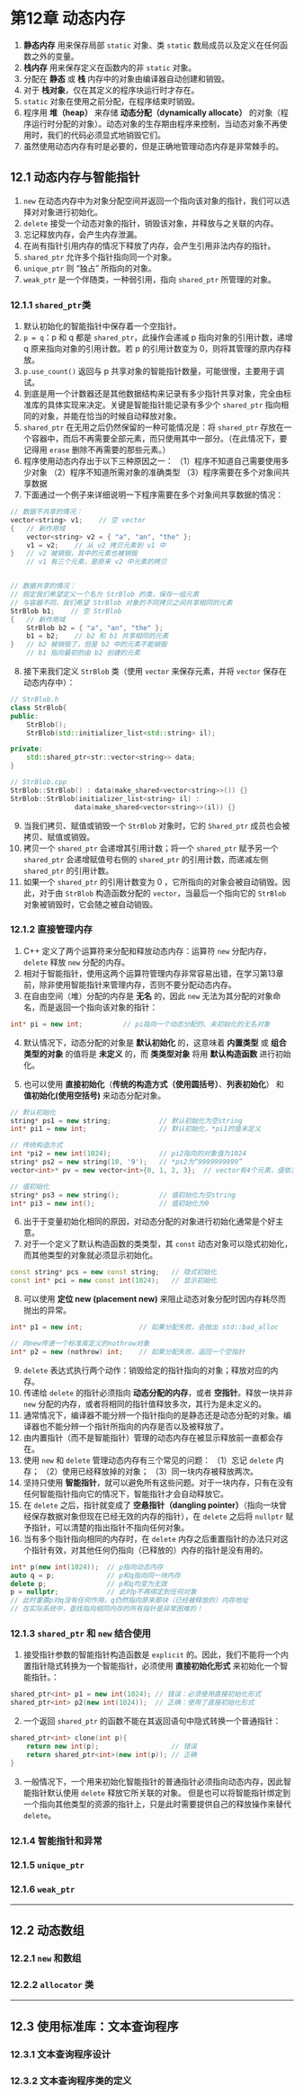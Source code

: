 # 第12章 动态内存

1. **静态内存** 用来保存局部 `static` 对象、类 `static` 数局成员以及定义在任何函数之外的变量。
2. **栈内存** 用来保存定义在函数内的非 `static` 对象。
3. 分配在 **静态** 或 **栈** 内存中的对象由编译器自动创建和销毁。
4. 对于 **栈对象**，仅在其定义的程序块运行时才存在。
5. `static` 对象在使用之前分配，在程序结束时销毁。
6. 程序用 **堆（heap）** 来存储 **动态分配（dynamically allocate）** 的对象（程序运行时分配的对象）。动态对象的生存期由程序来控制，当动态对象不再使用时，我们的代码必须显式地销毁它们。
7. 虽然使用动态内存有时是必要的，但是正确地管理动态内存是非常棘手的。

## 12.1 动态内存与智能指针

1. `new` 在动态内存中为对象分配空间并返回一个指向该对象的指针，我们可以选择对对象进行初始化。
2. `delete` 接受一个动态对象的指针，销毁该对象，并释放与之关联的内存。
3. 忘记释放内存，会产生内存泄漏。
4. 在尚有指针引用内存的情况下释放了内存，会产生引用非法内存的指针。
5. `shared_ptr` 允许多个指针指向同一个对象。
6. `unique_ptr` 则 “独占” 所指向的对象。
7. `weak_ptr` 是一个伴随类，一种弱引用，指向 `shared_ptr` 所管理的对象。

### 12.1.1 `shared_ptr`类

1. 默认初始化的智能指针中保存着一个空指针。
2. `p = q`：p 和 q 都是 `shared_ptr`，此操作会递减 p 指向对象的引用计数，递增 q 原来指向对象的引用计数。若 p 的引用计数变为 0，则将其管理的原内存释放。
3. `p.use_count()` 返回与 p 共享对象的智能指针数量，可能很慢，主要用于调试。
4. 到底是用一个计数器还是其他数据结构来记录有多少指针共享对象，完全由标准库的具体实现来决定。关键是智能指针能记录有多少个 `shared_ptr` 指向相同的对象，并能在恰当的时候自动释放对象。
5. `shared_ptr` 在无用之后仍然保留的一种可能情况是：将 `shared_ptr` 存放在一个容器中，而后不再需要全部元素，而只使用其中一部分。（在此情况下，要记得用 `erase` 删除不再需要的那些元素。）
6. 程序使用动态内存出于以下三种原因之一：
（1）程序不知道自己需要使用多少对象
（2）程序不知道所需对象的准确类型
（3）程序需要在多个对象间共享数据
7. 下面通过一个例子来详细说明一下程序需要在多个对象间共享数据的情况：

```c++
// 数据不共享的情况：
vector<string> v1;    // 空 vector
{   // 新作用域
    vector<string> v2 = { "a", "an", "the" };
    v1 = v2;    // 从 v2 拷贝元素到 v1 中
}   // v2 被销毁，其中的元素也被销毁
    // v1 有三个元素，是原来 v2 中元素的拷贝


// 数据共享的情况：
// 假定我们希望定义一个名为 StrBlob 的类，保存一组元素
// 与容器不同，我们希望 StrBlob 对象的不同拷贝之间共享相同的元素
StrBlob b1;    // 空 StrBlob
{   // 新作用域
    StrBlob b2 = { "a", "an", "the" };
    b1 = b2;    // b2 和 b1 共享相同的元素
}   // b2 被销毁了，但是 b2 中的元素不能销毁
    // b1 指向最初的由 b2 创建的元素
```

8. 接下来我们定义 `StrBlob` 类（使用 `vector` 来保存元素，并将 `vector` 保存在动态内存中）：

```c++
// StrBlob.h
class StrBlob{
public:
    StrBlob();
    StrBlob(std::initializer_list<std::string> il);

private:
    std::shared_ptr<str::vector<string>> data;
}

// StrBlob.cpp
StrBlob::StrBlob() : data(make_shared<vector<string>>()) {}
StrBlob::StrBlob(initializer_list<string> il) :
                data(make_shared<vector<string>>(il)) {}
```

9. 当我们拷贝、赋值或销毁一个 `StrBlob` 对象时，它的 `Shared_ptr` 成员也会被拷贝、赋值或销毁。
10. 拷贝一个 `shared_ptr` 会递增其引用计数；将一个 `shared_ptr` 赋予另一个 `shared_ptr` 会递增赋值号右侧的 `shared_ptr` 的引用计数，而递减左侧 `shared_ptr` 的引用计数。
11. 如果一个 `shared_ptr` 的引用计数变为 0 ，它所指向的对象会被自动销毁。因此，对于由 `StrBlob` 构造函数分配的 `vector`，当最后一个指向它的 `StrBlob` 对象被销毁时，它会随之被自动销毁。

### 12.1.2 直接管理内存

1. C++ 定义了两个运算符来分配和释放动态内存：运算符 `new` 分配内存，`delete` 释放 `new` 分配的内存。
2. 相对于智能指针，使用这两个运算符管理内存非常容易出错，在学习第13章前，除非使用智能指针来管理内存，否则不要分配动态内存。
3. 在自由空间（堆）分配的内存是 **无名** 的，因此 `new` 无法为其分配的对象命名，而是返回一个指向该对象的指针：

```c++
int* pi = new int;          // pi指向一个动态分配的、未初始化的无名对象
```

4. 默认情况下，动态分配的对象是 **默认初始化** 的，这意味着 **内置类型** 或 **组合类型的对象** 的值将是 **未定义** 的，而 **类类型对象** 将用 **默认构造函数** 进行初始化。

5. 也可以使用 **直接初始化**（**传统的构造方式（使用圆括号）**、**列表初始化**） 和 **值初始化(使用空括号)** 来动态分配对象。

```c++
// 默认初始化
string* ps1 = new string;            // 默认初始化为空string
int* pi1 = new int;                  // 默认初始化，*pi1的值未定义

// 传统构造方式
int *pi2 = new int(1024);            // pi2指向的对象值为1024
string* ps2 = new string(10, '9');   // *ps2为“9999999999”
vector<int>* pv = new vector<int>{0, 1, 2, 3};  // vector有4个元素，值依次从0到3

// 值初始化
string* ps3 = new string();          // 值初始化为空string
int* pi3 = new int();                // 值初始化为0
```

6. 出于于变量初始化相同的原因，对动态分配的对象进行初始化通常是个好主意。
7. 对于一个定义了默认构造函数的类类型，其 `const` 动态对象可以隐式初始化，而其他类型的对象就必须显示初始化。

```c++
const string* pcs = new const string;   // 隐式初始化
const int* pci = new const int(1024);   // 显示初始化
```

8. 可以使用 **定位 new (placement new)** 来阻止动态对象分配时因内存耗尽而抛出的异常。

```c++
int* p1 = new int;              // 如果分配失败，会抛出 std::bad_alloc

// 向new传递一个标准库定义的nothrow对象
int* p2 = new (nothrow) int;    // 如果分配失败，返回一个空指针
```

9. `delete` 表达式执行两个动作：销毁给定的指针指向的对象；释放对应的内存。
10. 传递给 `delete` 的指针必须指向 **动态分配的内存**，或者 **空指针**。释放一块并非 `new` 分配的内存，或者将相同的指针值释放多次，其行为是未定义的。
11. 通常情况下，编译器不能分辨一个指针指向的是静态还是动态分配的对象。编译器也不能分辨一个指针所指向的内存是否以及被释放了。
12. 由内置指针（而不是智能指针）管理的动态内存在被显示释放前一直都会存在。
13. 使用 `new` 和 `delete` 管理动态内存有三个常见的问题：
（1）忘记 `delete` 内存；
（2）使用已经释放掉的对象；
（3）同一块内存被释放两次。
14. 坚持只使用 **智能指针**，就可以避免所有这些问题。对于一块内存，只有在没有任何智能指针指向它的情况下，智能指针才会自动释放它。
15. 在 `delete` 之后，指针就变成了 **空悬指针（dangling pointer）**（指向一块曾经保存数据对象但现在已经无效的内存的指针），在 `delete` 之后将 `nullptr` 赋予指针，可以清楚的指出指针不指向任何对象。
16. 当有多个指针指向相同的内存时，在 `delete` 内存之后重置指针的办法只对这个指针有效，对其他任何仍指向（已释放的）内存的指针是没有用的。

```c++
int* p(new int(1024));  // p指向动态内存
auto q = p;             // p和q指向同一块内存
delete p;               // p和q均变为无效
p = nullptr;            // 此时p不再绑定到任何对象
// 此时重置p对q没有任何作用，q仍然指向原来那块（已经被释放的）内存地址
// 在实际系统中，查找指向相同内存的所有指针是异常困难的！
```

### 12.1.3 `shared_ptr` 和 `new` 结合使用

1. 接受指针参数的智能指针构造函数是 `explicit` 的。因此，我们不能将一个内置指针隐式转换为一个智能指针，必须使用 **直接初始化形式** 来初始化一个智能指针。：

```c++
shared_ptr<int> p1 = new int(1024); // 错误：必须使用直接初始化形式
shared_ptr<int> p2(new int(1024));  // 正确：使用了直接初始化形式
```

2. 一个返回 `shared_ptr` 的函数不能在其返回语句中隐式转换一个普通指针：

```c++
shared_ptr<int> clone(int p){
    return new int(p);                  // 错误
    return shared_ptr<int>(new int(p)); // 正确
}
```

3. 一般情况下，一个用来初始化智能指针的普通指针必须指向动态内存，因此智能指针默认使用 `delete` 释放它所关联的对象。 但是也可以将智能指针绑定到一个指向其他类型的资源的指针上，只是此时需要提供自己的释放操作来替代 `delete`。

### 12.1.4 智能指针和异常


### 12.1.5 `unique_ptr`


### 12.1.6 `weak_ptr`

----

## 12.2 动态数组

### 12.2.1 `new` 和数组


### 12.2.2 `allocator` 类


----

## 12.3 使用标准库：文本查询程序

### 12.3.1 文本查询程序设计


### 12.3.2 文本查询程序类的定义

